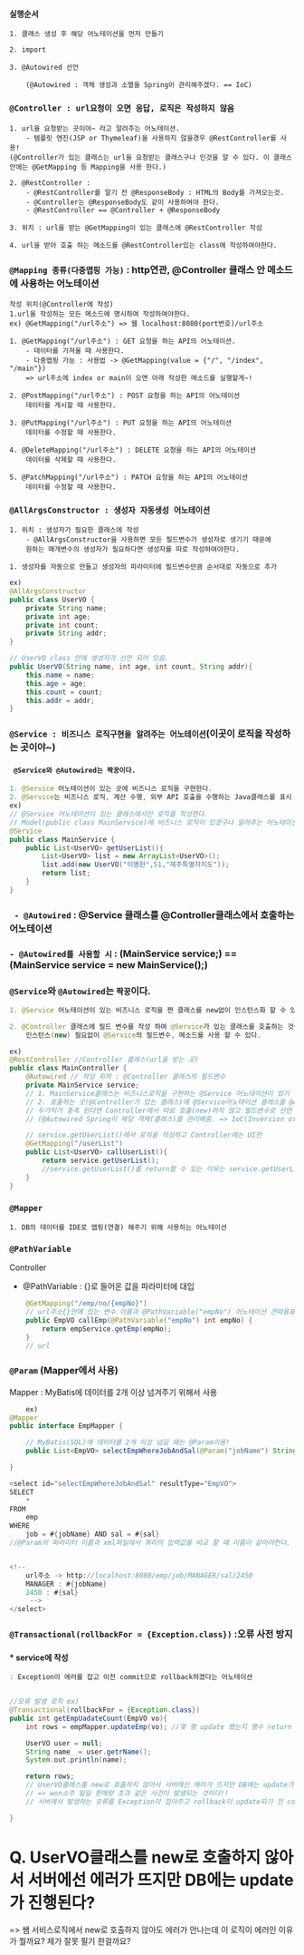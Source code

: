 ### `실행순서`
```
1. 클래스 생성 후 해당 어노테이션을 먼저 만들기

2. import

3. @Autowired 선언

    (@Autowired : 객체 생성과 소멸을 Spring이 관리해주겠다. == IoC)
```

### `@Controller : url요청이 오면 응답, 로직은 작성하지 않음`
```
1. url을 요청받는 곳이야~ 라고 알려주는 어노테이션. 
    - 템플릿 엔진(JSP or Thymeleaf)을 사용하지 않을경우 @RestController를 사용!
(@Controller가 있는 클래스는 url을 요청받는 클래스구나 인것을 알 수 있다. 이 클래스 안에는 @GetMapping 등 Mapping을 사용 한다.)

2. @RestController :
    - @RestController를 알기 전 @ResponseBody : HTML의 Body를 가져오는것.
    - @Controller는 @ResponseBody도 같이 사용하여야 한다.
    - @RestController == @Controller + @ResponseBody 
        
3. 위치 : url을 받는 @GetMapping이 있는 클래스에 @RestController 작성

4. url을 받아 호출 하는 메소드를 @RestController있는 class에 작성하여야한다.
```

### `@Mapping 종류(다중맵핑 가능)` : http연관, @Controller 클래스 안 메소드에 사용하는 어노테이션

```
작성 위치(@Controller에 작성)
1.url을 작성하는 모든 메소드에 명시하여 작성하여야한다.
ex) @GetMapping("/url주소") => 웹 localhost:8080(port번호)/url주소

1. @GetMapping("/url주소") : GET 요청을 하는 API의 어노테이션.
    - 데이터를 가져올 때 사용한다.
    - 다중맵핑 가능 : 사용법 -> @GetMapping(value = {"/", "/index", "/main"})
    => url주소에 index or main이 오면 아래 작성한 메소드를 실행할게~!

2. @PostMapping("/url주소") : POST 요청을 하는 API의 어노테이션
    데이터를 게시할 때 사용한다.

3. @PutMapping("/url주소") : PUT 요청을 하는 API의 어노테이션
    데이터를 수정할 때 사용한다.

4. @DeleteMapping("/url주소") : DELETE 요청을 하는 API의 어노테이션
    데이터를 삭제할 때 사용한다.

5. @PatchMapping("/url주소") : PATCH 요청을 하는 API의 어노테이션
    데이터를 수정할 때 사용한다.
```

### `@AllArgsConstructor : 생성자 자동생성 어노테이션`

```
1. 위치 : 생성자가 필요한 클래스에 작성
    - @AllArgsConstructor을 사용하면 모든 필드변수가 생성자로 생기기 때문에
    원하는 매개변수의 생성자가 필요하다면 생성자를 따로 작성하여야한다.

1. 생성자를 자동으로 만들고 생성자의 파라미터에 필드변수만큼 순서대로 자동으로 추가
```
```java
ex)
@AllArgsConstructor
public class UserVO {
    private String name;
    private int age;
    private int count;
	private String addr;
}

// UserVO class 안에 생성자가 선언 되어 있음.
public UserVO(String name, int age, int count, String addr){
    this.name = name;
    this.age = age;
    this.count = count;
    this.addr = addr;
}
```

### `@Service : 비즈니스 로직구현을 알려주는 어노테이션`(이곳이 로직을 작성하는 곳이야~)

#### ` @Service와 @Autowired는 짝꿍이다.`

```java
1. @Service 어노테이션이 있는 곳에 비즈니스 로직을 구현한다.
2. @Service는 비즈니스 로직, 계산 수행, 외부 API 호출을 수행하는 Java클래스를 표시
ex)
// @Service 어노테이션이 있는 클래스에서만 로직을 작성한다.
// Model(public class MainService)에 비즈니스 로직이 있겠구나 알려주는 어노테이션
@Service
public class MainService {
	public List<UserVO> getUserList(){
		List<UserVO> list = new ArrayList<UserVO>();
		list.add(new UserVO("이병헌",51,"제주특별자치도"));
		return list;
	}
}
```

### ` - @Autowired` : @Service 클래스를 @Controller클래스에서 호출하는 어노테이션

### `- @Autowired를 사용할 시` : (MainService service;) == (MainService service = new MainService();)

### `@Service`와 `@Autowired`는 `짝꿍`이다.

```java
1. @Service 어노테이션이 있는 비즈니스 로직을 짠 클래스를 new없이 인스턴스화 할 수 있는 어노테이션(@Autowired), 의존성 주입(DI)

2. @Controller 클래스에 필드 변수를 작성 하여 @Service가 있는 클래스를 호출하는 것이므로
    인스턴스(new) 필요없이 @Service의 필드변수, 메소드를 사용 할 수 있다.

ex)
@RestController //Controller 클래스(url을 받는 곳)
public class MainController {
	@Autowired // 작성 위치 : @Controller 클래스의 필드변수
	private MainService service;
	// 1. MainService클래스는 비즈니스로직을 구현하는 @Service 어노테이션이 있기 때문에 new(인스턴스)없이 작성가능.
	// 2. 호출하는 곳(@Controller가 있는 클래스)에 @Service어노테이션 클래스를 @Autowired 어노테이션으로 호출 할 수 있다.
	// 두가지가 충족 된다면 Controller에서 따로 호출(new)하지 않고 필드변수로 선언 후 사용 가능!
	// (@Autowired Spring이 해당 객체(클래스)를 관리해줌. => IoC(Inversion of Conrtol)

    // service.getUserList()에서 로직을 작성하고 Controller에는 UI만
    @GetMapping("/userList")
	public List<UserVO> callUserList(){
		return service.getUserList();
        //service.getUserList()를 return할 수 있는 이유는 service.getUserList()의 return타입도 List이기 때문이다.
	}
}
```

### `@Mapper`

```
1. DB의 데이터를 IDE로 맵핑(연결) 해주기 위해 사용하는 어노테이션
```

### `@PathVariable`


Controller
- @PathVariable : {}로 들어온 값을 파라미터에 대입

```java
    @GetMapping("/emp/no/{empNo}")
    // url주소{}안에 있는 변수 이름과 @PathVariable("empNo") 어노테이션 큰따옴표 안에 있는 변수의 이름이 같아야한다.!
	public EmpVO callEmp(@PathVariable("empNo") int empNo) {
		return empService.getEmp(empNo);
	}
    // url
```

### `@Param` (Mapper에서 사용)

Mapper : MyBatis에 데이터를 2개 이상 넘겨주기 위해서 사용

```java
    ex)
@Mapper
public interface EmpMapper {

    // MyBatis(SQL)에 데이터를 2개 이상 넘길 때는 @Param이용!
	public List<EmpVO> selectEmpWhereJobAndSal(@Param("jobName") String jobName, @Param("sal") int sal);

}

<select id="selectEmpWhereJobAndSal" resultType="EmpVO">
SELECT
    *
FROM
	emp
WHERE
	job = #{jobName} AND sal = #{sal}
//@Param의 파라미터 이름과 xml파일에서 쿼리의 입력값을 비교 할 때 이름이 같아야한다.


<!--
    url주소 -> http://localhost:8080/emp/job/MANAGER/sal/2450
    MANAGER : #{jobName}
    2450 : #{sal}
     -->
</select>
```

### `@Transactional(rollbackFor = {Exception.class})` :오류 사전 방지
#### * service에 작성
```java
: Exception이 에러를 잡고 이전 commit으로 rollback하겠다는 어노테이션


//오류 발생 로직 ex) 
@Transactional(rollbackFor = {Exception.class})
public int getEmpUadateCount(EmpVO vo){
    int rows = empMapper.updateEmp(vo); //몇 행 update 됐는지 행수 return 

    UserVO user = null;
    String name  = user.getrName();
    System.out.println(name);

    return rows;
    // UserVO클래스를 new로 호출하지 않아서 서버에선 에러가 뜨지만 DB에는 update가 진행된다.
    // => won소주 일일 판매량 초과 같은 사건이 발생되는 것이다!!
    // 서버에서 발생하는 오류를 Exception이 잡아주고 rollback이 update되기 전 commit으로 rollback 시켜줌

}
```


# Q. UserVO클래스를 new로 호출하지 않아서 서버에선 에러가 뜨지만 DB에는 update가 진행된다?
=> 쌤 서비스로직에서 new로 호출하지 않아도 에러가 안나는데 이 로직이 에러인 이유가 뭘까요? 제가 잘못 필기 한걸까요?

